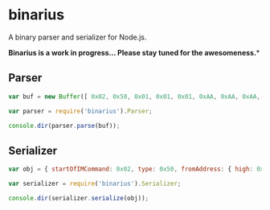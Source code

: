 binarius
========

A binary parser and serializer for Node.js.

**Binarius is a work in progress... Please stay tuned for the awesomeness.***

Parser
------

``` js
var buf = new Buffer([ 0x02, 0x50, 0x01, 0x01, 0x01, 0xAA, 0xAA, 0xAA, 0x0F, 0x12, 0x00 ]); // INSTEON Switch to full on

var parser = require('binarius').Parser;

console.dir(parser.parse(buf));
```

Serializer
----------

``` js
var obj = { startOfIMCommand: 0x02, type: 0x50, fromAddress: { high: 0x01, middle: 0x01, low: 0x01 }, toAddress: { high: 0xAA, middle: 0xAA, low: 0xAA }, messageFlags: { messageType: 0, extended: 0, hopsLeft: 3, maxHops: 3 } }; // INSTEON Switch to full on

var serializer = require('binarius').Serializer;

console.dir(serializer.serialize(obj));
```
